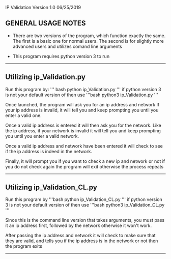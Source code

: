 IP Validation Version 1.0 06/25/2019

GENERAL USAGE NOTES
--------------------

- There are two versions of the program, which function exactly the same. 
  The first is a basic one for normal users. The second is for slightly
  more advanced users and utilizes comand line arguments

- This program requires python version 3 to run

--------------------------------------------------------------------------

Utilizing ip_Validation.py
----------------------------

Run this program by:
''' bash
python ip_Validation.py 
'''
if python version 3 is not your default version of then use
'''bash
python3 ip_Validation.py
'''

Once launched, the program will ask you for an ip address and network
If your ip address is invalid, it will tell you and keep prompting you
until you enter a valid one.

Once a valid ip address is entered it will then ask you for the network.
Like the ip address, if your network is invalid it will tell you and keep
prompting you until you enter a valid network.

Once a valid ip address and network have been entered it will check to see
if the ip address is indeed in the network.

Finally, it will prompt you if you want to check a new ip and network or not
if you do not check again the program will exit otherwise the process 
repeats

---------------------------------------------------------------------------


Utilizing ip_Validation_CL.py
-----------------------------

Run this program by
'''bash
python ip_Validation_CL.py 
'''
if python version 3 is not your default version of then use
'''bash
python3 ip_Validation_CL.py
'''

Since this is the command line version that takes arguments, you must pass it 
an ip address first, followed by the network otherwise it won't work.

After passing the ip address and network it will check to make sure that they
are valid, and tells you if the ip address is in the network or not then the
program exits

-----------------------------------------------------------------------------
